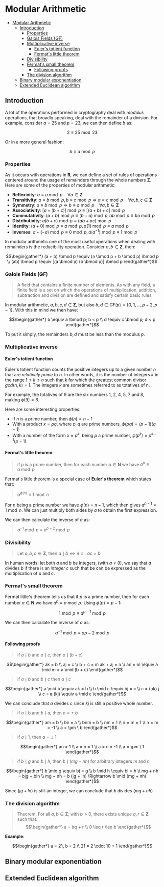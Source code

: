 # Modular Arithmetic

- [Modular Arithmetic](#modular-arithmetic)
  - [Introduction](#introduction)
    - [Properties](#properties)
    - [Galois Fields (GF)](#galois-fields-gf)
    - [Multiplicative inverse](#multiplicative-inverse)
      - [Euler's totient function](#eulers-totient-function)
      - [Fermat's little theorem](#fermats-little-theorem)
    - [Divisibility](#divisibility)
    - [Fermat's small theorem](#fermats-small-theorem)
      - [Following proofs](#following-proofs)
    - [The division algorithm](#the-division-algorithm)
  - [Binary modular exponentiation](#binary-modular-exponentiation)
  - [Extended Euclidean algorithm](#extended-euclidean-algorithm)

## Introduction

A lot of the operations performed in cryptography deal with _modulus_ operations, that broadly speaking, deal with the remainder of a division. For example, consider $a = 25$ and $p = 23$, we can then define $b$ as:

$$ 2 \equiv 25 \bmod 23 $$

Or in a more general fashion:

$$ b \equiv a \bmod p $$

### Properties

As it occurs with operations in $\mathbf{R}$, we can define a set of rules of operations centered around the usage of remainders through the whole numbers $\mathbf{Z}$. Here are some of the properties of modular arithmetic:

- **Reflexivity**: $a \equiv a \bmod p \quad \forall a \in \mathbf{Z}$
- **Transitivity**: $a \equiv b \bmod p, b \equiv c \bmod p \Rightarrow a \equiv c \bmod p \quad \forall a, b, c \in \mathbf{Z}$
- **Symmetry**: $a \equiv b \bmod p \Rightarrow b \equiv a \bmod p \quad \forall a, b \in \mathbf{Z}$
- **Associativity**: $[a + (b + c)] \bmod p \equiv [(a + b) + c] \bmod p$
- **Commutativity**: $(a + b) \bmod p \equiv (b + a) \bmod p, ab \bmod p \equiv ba \bmod p$
- **Distributivity**: $a (b + c) \bmod p \equiv (ab + ac) \bmod p$
- **Identity**: $(a + 0) \bmod p \equiv a \bmod p, a (1) \bmod p \equiv a \bmod p$
- **Inverses**: $a + (-a) \bmod p \equiv 0 \bmod p, a (a^{-1}) \bmod p \equiv 1 \bmod p$

In modular arithmetic one of the most useful operations when dealing with remainders is the reducibility operation. Consider $a, b \in \mathbf{Z}$, then:

$$\begin{gather*}
    (a + b) \bmod p \equiv (a \bmod p + b \bmod p) \bmod p \\
    (ab) \bmod p \equiv [(a \bmod p) (b \bmod p)] \bmod p
\end{gather*}$$

### Galois Fields (GF)

> A field that contains a finite number of elements. As with any field, a finite field is a set on which the operations of multiplication, addition, subtraction and division are defined and satisfy certain basic rules

In modular arithmetic, $a, b, c, d \in \mathbf{Z}$, but also $b, d \in GF(p) = \{0, 1, \ldots, p-2, p-1\}$. With this in mind we then have:

$$\begin{gather*}
    b \equiv a \bmod p; b < p \\
    d \equiv c \bmod p; d < p
\end{gather*}$$

To put it simply, the remainders $b, d$ must be less than the modulus $p$.

### Multiplicative inverse

#### Euler's totient function

Euler's totient function counts the positive integers up to a given number $n$ that are _relatively prime_ to $n$. In other words, it is the number of integers $k$ in the range $1 \leq k \leq n$ such that $k$ for which the greatest common divisor $gcd(n,k) = 1$. The integers $k$ are sometimes referred to as totatives of n.

For example, the totatives of 9 are the six numbers 1, 2, 4, 5, 7 and 8, making $\phi(9) = 6$.

Here are some interesting properties:

- If $n$ is a prime number, then $\phi(n) = n - 1$
- With a product $x = pq$, where $p, q$ are prime numbers, $\phi(pq) = (p-1)(q-1)$
- With a number of the form $x = p^{k}$, being $p$ a prime number, $\phi(p^{k}) = p^{k-1}(p-1)$

#### Fermat's little theorem

> if $p$ is a prime number, then for each number $a \in \mathbf{N}$ we have $a^{p} \equiv a \bmod p$

Fermat's little theorem is a special case of **Euler's theorem** which states that:

> $a^{\phi(n)} \equiv 1 \bmod n$

For $n$ being a prime number we have $\phi(n) = n - 1$, which then gives $a^{n-1} \equiv 1 \bmod n$. We can just multiply both sides by $a$ to obtain the first expression.

We can then calculate the inverse of $a$ as:

> $a^{-1} \bmod p \equiv a^{p-2} \bmod p$

### Divisibility

> Let $a, b, c \in \mathbf{Z}$, then $a\mid b \iff \exists \ c: ac = b$

In human words: let both $a$ and $b$ be integers, (with $a \neq 0$), we say that $a$ divides $b$ if there is an _integer_ $c$ such that be can be expressed as the multiplication of $a$ and $c$.

### Fermat's small theorem

Fermat little's theorem tells us that if $p$ is a prime number, then for each number $a \in \mathbf{N}$ we have $a^{p} \equiv a \bmod p$. Using $\phi(p) = p-1$:

$$1 \bmod p \equiv a^{p-1} \bmod p$$

We can then calculate the inverse of $a$ as:

$$a^{-1} \bmod p \equiv a{p-2} \bmod p$$

#### Following proofs

> if $a \mid b$ and $a \mid c$, then $a \mid (b+c)$

$$\begin{gather*}
    ak = b \\
    aj = c \\
    b + c = m
    ak + aj = n \\
    an = m \equiv a \mid m = a \mid (b + c)
\end{gather*}$$

> if $a \mid b$ and $b \mid c$ then $a \mid c$

$$\begin{gather*}
    a \mid b \equiv ak = b \\
    b \mid c \equiv bj = c \\
    c = (ak) j \\
    c = a (kj) \equiv a \mid c
\end{gather*}$$

We can conclude that $a$ divides $c$ since $kj$ is still a positive whole number.

> if $a \mid b$ and $b \mid a$, then $a = \pm \ b$

$$\begin{gather*}
    am = b \\
    bn = a \\
    bnm = b \\
    nm = 1 \\
    n = m = 1 \\
    n = m = -1 \\
    a = \pm \ b
\end{gather*}$$

> if $a \mid 1$, then $a = \pm \ 1$

$$\begin{gather*}
    an = 1 \\
    a = n = 1 \\
    a = n = -1 \\
    a = \pm \ 1
\end{gather*}$$

> if $b \mid g$ and $b \mid h$, then $b \mid (mg + nh)$ for arbitrary integers $m$ and $n$

$$\begin{gather*}
    b \mid g \equiv bj = g \\
    b \mid h \equiv bl = h \\
    mg + nh = bjg + bln \\
    mg + nh = b (jg + ln) \Rightarrow b \mid (mg + nh)
\end{gather*}$$

Since $(jg + ln)$ is still an integer, we can conclude that $b$ divides $(mg + nh)$

### The division algorithm

> Theorem. For all $a, b \in \mathbf{Z}$, with $b > 0$, there exists unique $q, r \in \mathbf{Z}$ such that:
$$\begin{gather*}
    a = bq + r \\
    0 \leq r \leq b
\end{gather*}$$

**Example**:

$$\begin{gather*}
    a = 21, b = 2 \\
    21 = 2 \cdot 10 + 1
\end{gather*}$$

## Binary modular exponentiation



## Extended Euclidean algorithm


